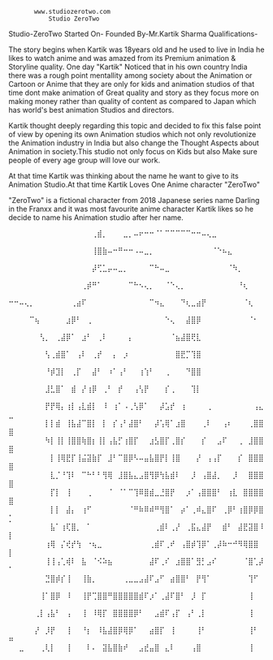            www.studiozerotwo.com
               Studio ZeroTwo

Studio-ZeroTwo
Started On-
Founded By-Mr.Kartik Sharma
Qualifications-

The story begins when Kartik was 18years old and he used to live in India
he likes to watch anime and was amazed from its Premium animation & Storyline quality.
One day "Kartik" Noticed that in his own country India there was a rough point
mentallity among society about the Animation or Cartoon or Anime that they are only for kids
and animation studios of that time dont make animation of Great quality and story as they focus
more on making money rather than quality of content as compared to Japan which has world's best animation Studios
and directors.

Kartik thought deeply regarding this topic and decided to fix this false point of view by opening its own Animation studios
which not only revolutionize the Animation industry in India but also change the Thought Aspects
about Animation in society.This studio not only focus on Kids but also Make sure people of every age group will
love our work.

At that time Kartik was thinking about the name he want to give to its Animation Studio.At that time
Kartik Loves One Anime character "ZeroTwo" 

"ZeroTwo" is a fictional character from 2018 Japanese series name Darling in the Franxx
and it was most favourite anime character Kartik likes so he decide to name his Animation studio
after her name.

⠀⠀⠀⠀⠀⠀⠀⠀⠀⠀⠀⠀⠀⠀⠀⠀⢀⣾⡀⠀⠀⠀⣀⡀⠤⠖⠒⠒⠈⠁⠉⠉⠉⠉⠉⠒⠒⠤⢄⣀⠀⠀⠀⠀⠀⠀⠀⠀⠀⠀
⠀⠀⠀⠀⠀⠀⠀⠀⠀⠀⠀⠀⠀⠀⠀⠀⢸⣿⣷⠤⠒⠛⠒⠒⠠⠤⣀⡀⠀⠀⠀⠀⠀⠀⠀⠀⠀⠀⠀⠈⠑⠦⣄⠀⠀⠀⠀⠀⠀⠀
⠀⠀⠀⠀⠀⠀⠀⠀⠀⠀⠀⠀⠀⠀⠀⠀⡼⢋⣁⡤⠤⣀⡀⠀⠀⠀⠀⠉⠓⠤⣀⠀⠀⠀⠀⠀⠀⠀⠀⠀⠀⠀⠈⠳⡀⠀⠀⠀⠀⠀
⠀⠀⠀⠀⠀⠀⠀⠀⠀⠀⠀⠀⠀⠀⢀⡾⠛⠁⠀⠀⠀⠀⠀⠉⠓⠢⢄⡀⠀⠀⠈⠑⢄⡀⠀⠀⠀⠀⠀⠀⠀⠀⠀⠀⠘⢆⠀⠀⠀⠀
⠒⠒⠤⢄⡀⠀⠀⠀⠀⠀⠀⠀⢀⣴⠏⠀⠀⠀⠀⠀⠀⠀⠀⠀⠀⠀⠀⠉⠲⣄⠀⠀⠀⠙⢆⣀⣴⡟⠀⠀⠀⠀⠀⠀⠀⠈⢆⠀⠀⠀
⠀⠀⠀⠀⠉⢦⠀⠀⠀⠀⠀⣰⡿⠃⠀⢀⠀⠀⠀⠀⠀⠀⠀⠀⠀⠀⠀⠀⠀⠀⠑⢄⠀⠀⣼⣿⡿⠀⠀⠀⠀⠀⠀⠀⠀⠀⠈⠂⠀⠀
⠀⠀⠀⠀⠀⠀⢣⡀⠀⢀⣼⡿⠁⠀⣰⠃⠀⢀⠇⠀⠀⠀⠀⡄⠀⠀⠀⠀⠀⠀⠀⠈⣦⣼⣿⢟⣇⠀⠀⠀⠀⠀⠀⠀⠀⠀⠀⠀⠀⠀
⠀⠀⠀⠀⠀⠀⠀⢣⢀⣾⣿⠁⠀⢠⠇⠀⢀⡞⠀⠀⡄⠀⡰⠀⠀⠀⠀⠀⠀⠀⠀⠀⣿⣟⡉⢹⣿⠀⠀⠀⠀⠀⠀⠀⠀⠀⠀⠀⠀⠀
⠀⠀⠀⠀⠀⠀⠀⠘⡾⣹⡇⠀⢀⡏⠀⠀⣼⠃⠀⠰⠁⢠⠃⠀⠀⢰⢱⠃⠀⠀⢀⠀⠀⠀⠙⣿⣿⠀⠀⠀⠀⠀⠀⠀⠀⠀⠀⠀⠀⠀
⠀⠀⠀⠀⠀⠀⠀⣸⣃⣿⠁⠀⣾⠀⡜⢰⡿⠀⢀⠃⠀⡞⠀⠀⢠⢣⡟⠀⠀⠀⡎⢀⠀⠀⠀⢹⡇⠀⠀⠀⠀⠀⠀⠀⠀⠀⠀⠀⠀⠀
⠀⠀⠀⠀⠀⠀⠀⡟⡟⢿⡄⢰⡇⢠⣇⣾⡇⠀⠸⠀⢰⠁⠠⢀⢣⡿⠁⠀⠀⡼⣡⡞⠀⢰⠀⠀⠀⠀⢀⠀⠀⠀⠀⠀⠀⠀⠀⢠⣄⣀
⠀⠀⠀⠀⠀⠀⠀⡇⡇⣾⠀⢸⣧⣼⠉⣿⡇⠀⡇⠀⡎⢠⠃⣼⣿⠃⠀⠀⡼⢡⢿⠁⣰⣿⠀⠀⠀⢀⠇⠀⠀⢠⠆⠀⠀⠀⢀⣿⣿⣿
⠀⠀⠀⠀⠀⠀⠀⠳⡇⢸⡇⢸⣿⣿⢷⣿⡆⢸⡇⢠⣧⡋⢰⣿⡏⠀⠀⣰⣣⣿⡏⢀⣿⡎⠀⠀⠀⡎⠀⠀⣠⠏⠀⠀⢀⠀⣸⣿⣿⣿
⠀⠀⠀⠀⠀⠀⠀⠀⡇⢸⢿⣟⡏⢸⣬⣽⣷⡏⠀⣸⠃⠉⣿⡿⠣⠤⣤⣧⣿⡟⡇⢸⣿⠀⠀⠀⡜⠀⢠⢠⡏⠀⠀⠀⡎⠀⣿⣿⣿⣿
⠀⠀⠀⠀⠀⠀⠀⠀⣇⡈⠘⢹⠇⠀⠉⠓⠃⠃⢻⢿⠀⣸⣿⣧⣄⣠⣿⢻⡿⢳⣧⣾⠇⠀⠀⡸⠀⢠⣿⣼⡀⠀⠀⡸⠀⠀⣿⣿⣿⣿
⠀⠀⠀⠀⠀⠀⠀⠀⡏⡇⠀⢸⠀⠀⠀⢀⠀⠀⠀⠈⠀⠈⠁⠉⢹⠿⣿⣾⣀⣘⣿⡟⠀⠀⡰⠁⢠⣿⣿⣿⠃⠀⢰⣇⠀⣿⣿⣿⣿⣿
⠀⠀⠀⠀⠀⠀⠀⠀⡇⡇⠀⣼⡄⠀⢰⠋⠀⠀⠀⠀⠀⠀⠀⠈⠛⠷⠿⠾⠛⢻⣿⠁⠀⡴⠁⢀⠾⣄⣿⠏⠀⢀⡿⠃⢰⣿⡿⡿⣿⡁
⠀⠀⠀⠀⠀⠀⠀⠀⣧⠁⢰⢏⣿⡀⠀⠁⠀⠀⠀⠀⠀⠀⠀⠀⠀⠀⠀⠀⢀⣾⠇⢀⡜⠀⢀⣯⣄⣼⡟⠀⠀⣾⠃⠀⣼⣟⣽⣿⠸⡇
⠀⠀⠀⠀⠀⠀⠀⢰⢿⠀⡌⢞⡞⢳⠀⠐⢦⣀⠀⠀⠀⠀⠀⠀⠀⠀⠀⢀⣾⠏⢀⠞⠀⢠⣿⡾⢹⡿⠁⢀⡼⠷⠒⠚⠻⢿⣿⣿⠀⡇
⠀⠀⠀⠀⠀⠀⠀⢸⢸⢠⢁⢾⠇⠀⣧⠀⠈⠪⠵⣦⠀⠀⠀⠀⠀⠀⠀⣼⠏⢀⠎⠀⣰⣿⣿⠁⣻⡃⣠⠎⠀⠀⠀⠀⠀⠈⣿⢁⡼⠁
⠀⠀⠀⠀⠀⠀⠀⣙⣿⡾⡎⢸⠀⠀⢸⣷⡀⠀⠀⠀⠀⠀⢀⣀⣀⣠⣼⠏⣠⠋⠀⣴⣿⣿⠃⠀⡟⢻⠁⠀⠀⠀⠀⠀⠀⠀⢹⠋⠀⠀
⠀⠀⠀⠀⠀⠀⢸⠁⣿⡿⠀⠸⠀⠀⢸⡟⢉⣿⣿⠛⣿⣿⣿⣿⣿⣾⠏⡰⠁⢀⣼⠏⣿⠃⠀⡸⠀⡏⠀⠀⠀⠀⠀⠀⠀⠀⢸⠀⠀⠀
⠀⠀⠀⠀⠀⢀⡇⢠⣧⠃⠀⢠⠀⠀⢸⠀⠸⢿⡏⠀⣿⣿⣿⣿⡿⠃⠀⠀⣠⣾⠏⢠⡏⠀⢠⠃⢀⡇⠀⠀⠀⠀⠀⠀⠀⠀⢸⠀⠀⠀
⠀⠀⠀⠀⠀⡜⠀⡸⡟⠀⠀⢸⠀⠀⠘⡆⠀⠸⣧⣼⣿⡿⢿⡿⠁⠀⠀⣴⣿⡏⠀⢸⠀⠀⠀⠀⢸⠃⠀⠀⠀⠀⠀⠀⠀⠀⢸⠃⠀⠶
⠀⠀⣀⠀⠀⠀⢀⢇⡇⠀⠀⢸⠀⠀⠀⠇⠄⠀⣽⣧⣿⣷⠞⠀⠀⣠⣞⣤⣿⠀⣄⠇⠀⠀⠀⢠⣿⠀⠀⠀⠀⠀⠀⠀⠀⠀⢸⠀⠀⠀